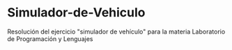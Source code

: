 # Simulador-de-Vehiculo
Resolución del ejercicio "simulador de vehículo" para la materia Laboratorio de Programación y Lenguajes

